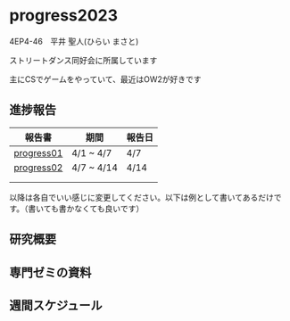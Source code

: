 # progress2023
4EP4-46　平井 聖人(ひらい まさと)

ストリートダンス同好会に所属しています

主にCSでゲームをやっていて、最近はOW2が好きです

## 進捗報告

| 報告書                                  | 期間        | 報告日 |
|-----------------------------------------|-------------|--------|
| [progress01](./<file:///C:/Users/Hirai%20Masato/Downloads/securware_2020_2_60_30025.pdf>) | 4/1 ~ 4/7   | 4/7    |
| [progress02]()                          | 4/7 ~ 4/14  | 4/14   |
| []()                                    |             |        |
| []()                                    |             |        |


以降は各自でいい感じに変更してください。以下は例として書いてあるだけです。（書いても書かなくても良いです）


## 研究概要


## 専門ゼミの資料


## 週間スケジュール
